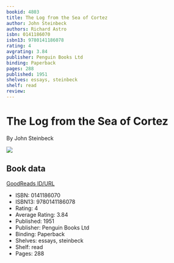 ```yaml
---
bookid: 4803
title: The Log from the Sea of Cortez
author: John Steinbeck
authors: Richard Astro
isbn: 0141186070
isbn13: 9780141186078
rating: 4
avgrating: 3.84
publisher: Penguin Books Ltd
binding: Paperback
pages: 288
published: 1951
shelves: essays, steinbeck
shelf: read
review: 
---
```


# The Log from the Sea of Cortez

By John Steinbeck

![](https://i.gr-assets.com/images/S/compressed.photo.goodreads.com/books/1347101321l/4803.jpg)

## Book data

[GoodReads ID/URL](https://www.goodreads.com/book/show/4803)

- ISBN: 0141186070
- ISBN13: 9780141186078
- Rating: 4
- Average Rating: 3.84
- Published: 1951
- Publisher: Penguin Books Ltd
- Binding: Paperback
- Shelves: essays, steinbeck
- Shelf: read
- Pages: 288

